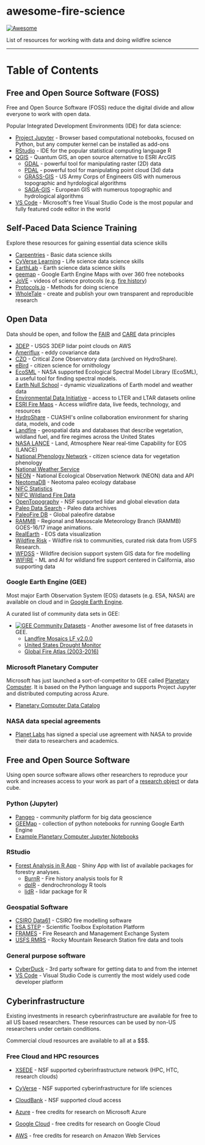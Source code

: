 # awesome-fire-science
[![Awesome](https://cdn.rawgit.com/sindresorhus/awesome/d7305f38d29fed78fa85652e3a63e154dd8e8829/media/badge.svg)](https://github.com/sindresorhus/awesome)

List of resources for working with data and doing wildfire science 

****

# Table of Contents

## Free and Open Source Software (FOSS)

Free and Open Source Software (FOSS) reduce the digital divide and allow everyone to work with open data. 

Popular Integrated Development Environments (IDE) for data science:

   * [Project Jupyter](https://jupyter.org/) - Browser based computational notebooks, focused on Python, but any computer kernel can be installed as add-ons 
   * [RStudio](https://www.rstudio.com/) - IDE for the popular statistical computing language R
   * [QGIS](https://qgis.org/en/site/) - Quantum GIS, an open source alternative to ESRI ArcGIS
      * [GDAL](https://gdal.org/) - powerful tool for manipulating raster (2D) data
      * [PDAL](https://pdal.io/) - powerful tool for manipulating point cloud (3d) data
      * [GRASS-GIS](https://grass.osgeo.org/) - US Army Corps of Engineers GIS with numerous topographic and hyrdological algorithms
      * [SAGA-GIS](http://www.saga-gis.org/) - European GIS with numerous topographic and hydrological algorithms
   * [VS Code](https://code.visualstudio.com/) - Microsoft's free Visual Studio Code is the most popular and fully featured code editor in the world   

## Self-Paced Data Science Training

Explore these resources for gaining essential data science skills
   
   * [Carpentries](https://carpentries.org/) - Basic data science skills
   * [CyVerse Learning](https://learning.cyverse.org) - Life science data science skills
   * [EarthLab](https://www.earthdatascience.org/) - Earth science data science skills
   * [geemap](https://geemap.org/) - Google Earth Engine Maps with over 360 free notebooks
   * [JoVE](https://www.jove.com/) - videos of science protocols (e.g. [fire history](https://www.jove.com/t/61698/using-tree-rings-to-reconstruct-fire-history-information-from)) 
   * [Protocols.io](https://www.protocols.io/) - Methods for doing science
   * [WholeTale](https://wholetale.org/) - create and publish your own transparent and reproducible research

## Open Data

Data should be open, and follow the [FAIR](https://www.go-fair.org/fair-principles/) and [CARE](https://www.go-fair.org/fair-principles/) data principles

   * [3DEP](https://usgs.entwine.io/) - USGS 3DEP lidar point clouds on AWS
   * [Ameriflux](https://ameriflux.lbl.gov/) - eddy covariance data
   * [CZO](https://czo-archive.criticalzone.org/national/data/) - Critical Zone Observatory data (archived on HydroShare).
   * [eBird](https://ebird.org/science/use-ebird-data) - citizen science for ornithology
   * [EcoSML](https://ecosml.org/) - NASA supported Ecological Spectral Model Library (EcoSML), a useful tool for finding spectral models.
   * [Earth Null School](https://earth.nullschool.net/) - dynamic vizualizations of Earth model and weather data
   * [Environmental Data Initiative](https://environmentaldatainitiative.org/) - access to LTER and LTAR datasets online
   * [ESRI Fire Maps](https://www.esri.com/en-us/disaster-response/disasters/wildfires) - Access wildfire data, live feeds, technology, and resources
   * [HydroShare](https://www.hydroshare.org/) - CUASHI's online collaboration environment for sharing data, models, and code
   * [Landfire](https://landfire.gov/version_alerts.php) - geospatial data and databases that describe vegetation, wildland fuel, and fire regimes across the United States
   * [NASA LANCE](https://earthdata.nasa.gov/earth-observation-data/near-real-time) - Land, Atmosphere Near real-time Capability for EOS (LANCE)
   * [National Phenology Network](https://www.usanpn.org/usa-national-phenology-network) - citizen science data for vegetation phenology
   * [National Weather Service](https://www.weather.gov/fire/)
   * [NEON](https://www.neonscience.org/data-samples) - National Ecological Observation Network (NEON) data and API
   * [NeotomaDB](https://www.neotomadb.org/data) - Neotoma paleo ecology database
   * [NIFC Statistics](https://www.nifc.gov/fire-information/statistics)
   * [NIFC Wildland Fire Data](https://data-nifc.opendata.arcgis.com/)
   * [OpenTopography](https://opentopography.org/) - NSF supported lidar and global elevation data 
   * [Paleo Data Search](https://www.ncdc.noaa.gov/paleo-search/) - Paleo data archives
   * [PaleoFire DB](https://www.paleofire.org/index.php) - Global paleofire databse
   * [RAMMB](https://rammb2.cira.colostate.edu/) - Regional and Mesoscale Meteorology Branch (RAMMB) GOES-16/17 image animations. 
   * [RealEarth](https://www.ssec.wisc.edu/realearth/) - EOS data visualization
   * [Wildfire Risk](https://wildfirerisk.org/) - Wildfire risk to communities, curated risk data from USFS Research.
   * [WFDSS](https://wfdss.usgs.gov/wfdss/WFDSS_Data.shtml) - Wildfire decision support system GIS data for fire modelling
   * [WIFIRE](https://wifire.ucsd.edu/) - ML and AI for wildland fire support centered in California, also supporting data
  
### Google Earth Engine (GEE) 

Most major Earth Observation System (EOS) datasets (e.g. ESA, NASA) are available on cloud and in [Google Earth Engine](https://earthengine.google.com/). 

A curated list of community data sets in GEE:
   * [![GEE Community Datasets](https://cdn.rawgit.com/sindresorhus/awesome/d7305f38d29fed78fa85652e3a63e154dd8e8829/media/badge.svg)](https://samapriya.github.io/awesome-gee-community-datasets) - Another awesome list of free datasets in GEE.
      * [Landfire Mosaics LF v2.0.0](https://samapriya.github.io/awesome-gee-community-datasets/projects/landfire/)
      * [United States Drought Monitor](https://samapriya.github.io/awesome-gee-community-datasets/projects/usdm/)
      * [Global Fire Atlas (2003-2016)](https://samapriya.github.io/awesome-gee-community-datasets/projects/gfa/)

### Microsoft Planetary Computer

Microsoft has just launched a sort-of-competitor to GEE called [Planetary Computer](https://planetarycomputer.microsoft.com/). It is based on the Python language and supports Project Jupyter and distributed computing across Azure. 

   * [Planetary Computer Data Catalog](https://planetarycomputer.microsoft.com/catalog)

### NASA data special agreements

   * [Planet Labs](https://www.planet.com/markets/nasa/) has signed a special use agreement with NASA to provide their data to researchers and academics. 

## Free and Open Source Software

Using open source software allows other researchers to reproduce your work and increases access to your work as part of a [research object](https://en.wikipedia.org/wiki/Research_Object) or data cube.

### Python (Jupyter)
 
   * [Pangeo](https://pangeo.io/) - community platform for big data geoscience
   * [GEEMap](https://geemap.org/) - collection of python notebooks for running Google Earth Engine
   * [Example Planetary Computer Jupyter Notebooks](https://github.com/microsoft/PlanetaryComputerExamples)

### RStudio
   * [Forest Analysis in R App](https://atkinsjeff.shinyapps.io/ForestAnalysisInR/) - Shiny App with list of available packages for forestry analyses.
      * [BurnR](https://github.com/ltrr-arizona-edu/burnr) - Fire history analysis tools for R
      * [dplR](https://github.com/AndyBunn/dplR) - dendrochronology R tools
      * [lidR](https://jean-romain.github.io/lidRbook/) - lidar package for R

### Geospatial Software

   * [CSIRO Data61](https://data61.csiro.au/en/Our-Research/Our-Work/Safety-and-Security/Disaster-Management/) - CSIRO fire modelling software
   * [ESA STEP](http://step.esa.int/main/) - Scientific Toolbox Exploitation Platform 
   * [FRAMES](https://www.frames.gov/) - Fire Research and Management Exchange System
   * [USFS RMRS](https://www.fs.usda.gov/rmrs/wildland-fire-management-research-development-application-program) - Rocky Mountain Research Station fire data and tools

### General purpose software
   
   * [CyberDuck](https://cyberduck.io) - 3rd party software for getting data to and from the internet
   * [VS Code](https://code.visualstudio.com/) - Visual Studio Code is currently the most widely used code developer platform 

## Cyberinfrastructure

Existing investments in research cyberinfrastructure are available for free to all US based researchers. These resources can be used by non-US researchers under certain conditions. 

Commercial cloud resources are available to all at a $$$.

### Free Cloud and HPC resources

   * [XSEDE](https://portal.xsede.org/) - NSF supported cyberinfrastructure network (HPC, HTC, research clouds)
   * [CyVerse](https://cyverse.org) - NSF supported cyberinfrastructure for life sciences
   * [CloudBank](https://www.cloudbank.org/) - NSF supported cloud access

   * [Azure](https://www.microsoft.com/en-us/education/higher-education/academic-research) - free credits for research on Microsoft Azure
   * [Google Cloud](https://edu.google.com/programs/credits/research/?modal_active=none) - free credits for research on Google Cloud
   * [AWS](https://aws.amazon.com/government-education/research-and-technical-computing/cloud-credit-for-research/) - free credits for research on Amazon Web Services
